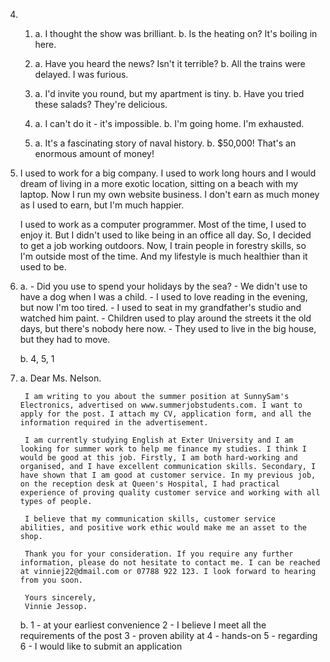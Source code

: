 4. 
    1. 
        a. I thought the show was brilliant.
        b. Is the heating on? It's boiling in here.

    2. 
        a. Have you heard the news? Isn't it terrible?
        b. All the trains were delayed. I was furious.

    3. 
        a. I'd invite you round, but my apartment is tiny.
        b. Have you tried these salads? They're delicious.

    4. 
        a. I can't do it - it's impossible.
        b. I'm going home. I'm exhausted.

    5. 
        a. It's a fascinating story of naval history.
        b. $50,000! That's an enormous amount of money!

5. 
    I used to work for a big company. I used to work long hours and I would dream of living in a more exotic location, sitting on a beach with my laptop. Now I run my own website business. I don't earn as much money as I used to earn, but I'm much happier.

    I used to work as a computer programmer. Most of the time, I used to enjoy it. But I didn't used to like being in an office all day. So, I decided to get a job working outdoors. Now, I train people in forestry skills, so I'm outside most of the time. And my lifestyle is much healthier than it used to be.

6. 
    a. 
        - Did you use to spend your holidays by the sea?
        - We didn't use to have a dog when I was a child.
        - I used to love reading in the evening, but now I'm too tired.
        - I used to seat in my grandfather's studio and watched him paint.
        - Children used to play around the streets it the old days, but there's nobody here now.
        - They used to live in the big house, but they had to move.

    b.
        4, 5, 1

8. 
    a. 
        Dear Ms. Nelson.

        I am writing to you about the summer position at SunnySam's Electronics, advertised on www.summerjobstudents.com. I want to apply for the post. I attach my CV, application form, and all the information required in the advertisement.

        I am currently studying English at Exter University and I am looking for summer work to help me finance my studies. I think I would be good at this job. Firstly, I am both hard-working and organised, and I have excellent communication skills. Secondary, I have shown that I am good at customer service. In my previous job, on the reception desk at Queen's Hospital, I had practical experience of proving quality customer service and working with all types of people.

        I believe that my communication skills, customer service abilities, and positive work ethic would make me an asset to the shop.

        Thank you for your consideration. If you require any further information, please do not hesitate to contact me. I can be reached at vinniej22@dmail.com or 07788 922 123. I look forward to hearing from you soon.

        Yours sincerely,
        Vinnie Jessop.

    b.
        1 - at your earliest convenience
        2 - I believe I meet all the requirements of the post
        3 - proven ability at
        4 - hands-on
        5 - regarding
        6 - I would like to submit an application